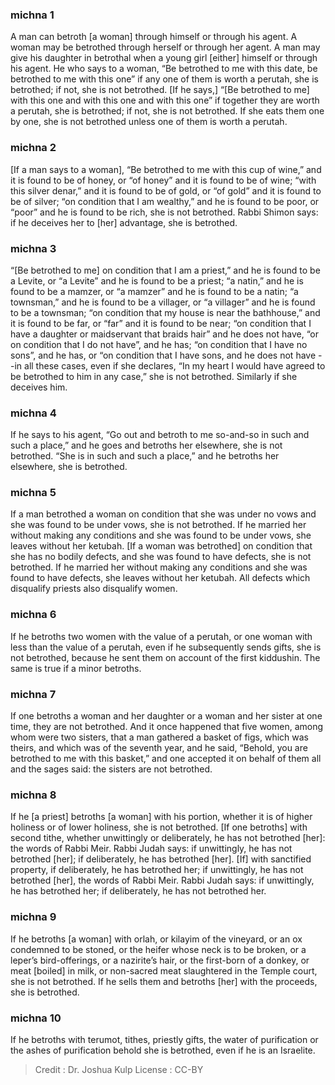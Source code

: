 
### michna 1
A man can betroth [a woman] through himself or through his agent. A woman may be betrothed through herself or through her agent. A man may give his daughter in betrothal when a young girl [either] himself or through his agent. He who says to a woman, “Be betrothed to me with this date, be betrothed to me with this one”   if any one of them is worth a perutah, she is betrothed; if not, she is not betrothed. [If he says,] “[Be betrothed to me] with this one and with this one and with this one”   if together they are worth a perutah, she is betrothed; if not, she is not betrothed. If she eats them one by one, she is not betrothed unless one of them is worth a perutah.

### michna 2
[If a man says to a woman], “Be betrothed to me with this cup of wine,” and it is found to be of honey, or “of honey” and it is found to be of wine; “with this silver denar,” and it is found to be of gold, or “of gold” and it is found to be of silver; “on condition that I am wealthy,” and he is found to be poor, or “poor” and he is found to be rich, she is not betrothed. Rabbi Shimon says: if he deceives her to [her] advantage, she is betrothed.

### michna 3
“[Be betrothed to me] on condition that I am a priest,” and he is found to be a Levite, or “a Levite” and he is found to be a priest; “a natin,” and he is found to be a mamzer, or “a mamzer” and he is found to be a natin; “a townsman,” and he is found to be a villager, or “a villager” and he is found to be a townsman; “on condition that my house is near the bathhouse,” and it is found to be far, or “far” and it is found to be near; “on condition that I have a daughter or maidservant that braids hair” and he does not have, “or on condition that I do not have”, and he has; “on condition that I have no sons”, and he has, or “on condition that I have sons, and he does not have --in all these cases, even if she declares, “In my heart I would have agreed to be betrothed to him in any case,” she is not betrothed. Similarly if she deceives him.

### michna 4
If he says to his agent, “Go out and betroth to me so-and-so in such and such a place,” and he goes and betroths her elsewhere, she is not betrothed. “She is in such and such a place,” and he betroths her elsewhere, she is betrothed.

### michna 5
If a man betrothed a woman on condition that she was under no vows and she was found to be under vows, she is not betrothed. If he married her without making any conditions and she was found to be under vows, she leaves without her ketubah. [If a woman was betrothed] on condition that she has no bodily defects, and she was found to have defects, she is not betrothed. If he married her without making any conditions and she was found to have defects, she leaves without her ketubah. All defects which disqualify priests also disqualify women.

### michna 6
If he betroths two women with the value of a perutah, or one woman with less than the value of a perutah, even if he subsequently sends gifts, she is not betrothed, because he sent them on account of the first kiddushin. The same is true if a minor betroths.

### michna 7
If one betroths a woman and her daughter or a woman and her sister at one time,   they are not betrothed. And it once happened that five women, among whom were two sisters, that a man gathered a basket of figs, which was theirs, and which was of the seventh year, and he said, “Behold, you are betrothed to me with this basket,” and one accepted it on behalf of them all and the sages said: the sisters are not betrothed.

### michna 8
If he [a priest] betroths [a woman] with his portion, whether it is of higher holiness or of lower holiness, she is not betrothed. [If one betroths] with second tithe, whether unwittingly or deliberately, he has not betrothed [her]: the words of Rabbi Meir. Rabbi Judah says: if unwittingly, he has not betrothed [her]; if deliberately, he has betrothed [her]. [If] with sanctified property, if deliberately, he has betrothed her; if unwittingly, he has not betrothed [her], the words of Rabbi Meir. Rabbi Judah says: if unwittingly, he has betrothed her; if deliberately, he has not betrothed her.

### michna 9
If he betroths [a woman] with orlah, or kilayim of the vineyard, or an ox condemned to be stoned, or the heifer whose neck is to be broken, or a leper’s bird-offerings, or a nazirite’s hair, or the first-born of a donkey, or meat [boiled] in milk, or non-sacred meat slaughtered in the Temple court, she is not betrothed. If he sells them and betroths [her] with the proceeds, she is betrothed.

### michna 10
If he betroths with terumot, tithes, priestly gifts, the water of purification or the ashes of purification behold she is betrothed, even if he is an Israelite.

>Credit : Dr. Joshua Kulp
>License : CC-BY